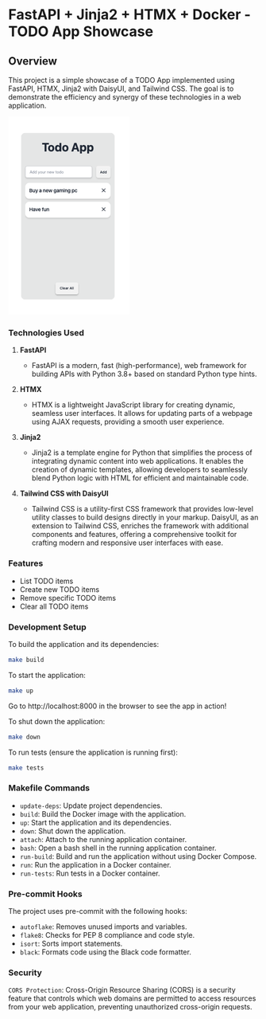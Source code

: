 # FastAPI + Jinja2 + HTMX + Docker - TODO App Showcase

## Overview

This project is a simple showcase of a TODO App implemented using FastAPI, HTMX, Jinja2 with DaisyUI, and Tailwind CSS. The goal is to demonstrate the efficiency and synergy of these technologies in a web application.

![TODO App preview](screenshots/todo_app.png)

### Technologies Used

1. **FastAPI**

   - FastAPI is a modern, fast (high-performance), web framework for building APIs with Python 3.8+ based on standard Python type hints.

2. **HTMX**

   - HTMX is a lightweight JavaScript library for creating dynamic, seamless user interfaces. It allows for updating parts of a webpage using AJAX requests, providing a smooth user experience.

3. **Jinja2**

   - Jinja2 is a template engine for Python that simplifies the process of integrating dynamic content into web applications. It enables the creation of dynamic templates, allowing developers to seamlessly blend Python logic with HTML for efficient and maintainable code.

4. **Tailwind CSS with DaisyUI**
   - Tailwind CSS is a utility-first CSS framework that provides low-level utility classes to build designs directly in your markup. DaisyUI, as an extension to Tailwind CSS, enriches the framework with additional components and features, offering a comprehensive toolkit for crafting modern and responsive user interfaces with ease.

### Features

- List TODO items
- Create new TODO items
- Remove specific TODO items
- Clear all TODO items

### Development Setup

To build the application and its dependencies:

```bash
make build
```

To start the application:

```bash
make up
```

Go to http://localhost:8000 in the browser to see the app in action!

To shut down the application:

```bash
make down
```

To run tests (ensure the application is running first):

```bash
make tests
```

### Makefile Commands

- `update-deps`: Update project dependencies.
- `build`: Build the Docker image with the application.
- `up`: Start the application and its dependencies.
- `down`: Shut down the application.
- `attach`: Attach to the running application container.
- `bash`: Open a bash shell in the running application container.
- `run-build`: Build and run the application without using Docker Compose.
- `run`: Run the application in a Docker container.
- `run-tests`: Run tests in a Docker container.

### Pre-commit Hooks

The project uses pre-commit with the following hooks:

- `autoflake`: Removes unused imports and variables.
- `flake8`: Checks for PEP 8 compliance and code style.
- `isort`: Sorts import statements.
- `black`: Formats code using the Black code formatter.

### Security

`CORS Protection`:
Cross-Origin Resource Sharing (CORS) is a security feature that controls which web domains are permitted to access resources from your web application, preventing unauthorized cross-origin requests.
